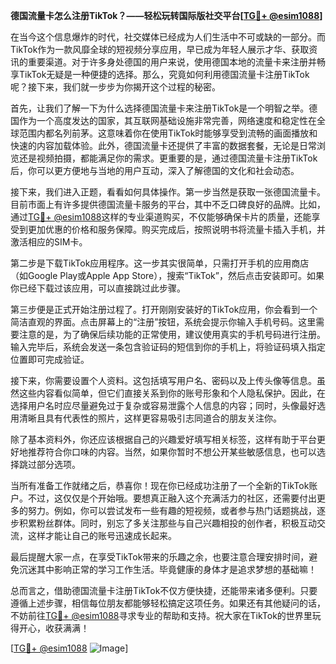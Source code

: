 **德国流量卡怎么注册TikTok？——轻松玩转国际版社交平台[[TG💪+ @esim1088](https://t.me/s/esim1088)]**

在当今这个信息爆炸的时代，社交媒体已经成为人们生活中不可或缺的一部分。而TikTok作为一款风靡全球的短视频分享应用，早已成为年轻人展示才华、获取资讯的重要渠道。对于许多身处德国的用户来说，使用德国本地的流量卡来注册并畅享TikTok无疑是一种便捷的选择。那么，究竟如何利用德国流量卡注册TikTok呢？接下来，我们就一步步为你揭开这个过程的秘密。

首先，让我们了解一下为什么选择德国流量卡来注册TikTok是一个明智之举。德国作为一个高度发达的国家，其互联网基础设施非常完善，网络速度和稳定性在全球范围内都名列前茅。这意味着你在使用TikTok时能够享受到流畅的画面播放和快速的内容加载体验。此外，德国流量卡还提供了丰富的数据套餐，无论是日常浏览还是视频拍摄，都能满足你的需求。更重要的是，通过德国流量卡注册TikTok后，你可以更方便地与当地的用户互动，深入了解德国的文化和社会动态。

接下来，我们进入正题，看看如何具体操作。第一步当然是获取一张德国流量卡。目前市面上有许多提供德国流量卡服务的平台，其中不乏口碑良好的品牌。比如，通过[TG💪+ @esim1088](https://t.me/s/esim1088)这样的专业渠道购买，不仅能够确保卡片的质量，还能享受到更加优惠的价格和服务保障。购买完成后，按照说明书将流量卡插入手机，并激活相应的SIM卡。

第二步是下载TikTok应用程序。这一步其实很简单，只需打开手机的应用商店（如Google Play或Apple App Store），搜索“TikTok”，然后点击安装即可。如果你已经下载过该应用，可以直接跳过此步骤。

第三步便是正式开始注册过程了。打开刚刚安装好的TikTok应用，你会看到一个简洁直观的界面。点击屏幕上的“注册”按钮，系统会提示你输入手机号码。这里需要注意的是，为了确保后续功能的正常使用，建议使用真实的手机号码进行注册。输入完毕后，系统会发送一条包含验证码的短信到你的手机上，将验证码填入指定位置即可完成验证。

接下来，你需要设置个人资料。这包括填写用户名、密码以及上传头像等信息。虽然这些内容看似简单，但它们直接关系到你的账号形象和个人隐私保护。因此，在选择用户名时应尽量避免过于复杂或容易泄露个人信息的内容；同时，头像最好选用清晰且具有代表性的照片，这样更容易吸引志同道合的朋友关注你。

除了基本资料外，你还应该根据自己的兴趣爱好填写相关标签，这样有助于平台更好地推荐符合你口味的内容。当然，如果你暂时不想公开某些敏感信息，也可以选择跳过部分选项。

当所有准备工作就绪之后，恭喜你！现在你已经成功注册了一个全新的TikTok账户。不过，这仅仅是个开始哦。要想真正融入这个充满活力的社区，还需要付出更多的努力。例如，你可以尝试发布一些有趣的短视频，或者参与热门话题挑战，逐步积累粉丝群体。同时，别忘了多关注那些与自己兴趣相投的创作者，积极互动交流，这样才能让自己的账号迅速成长起来。

最后提醒大家一点，在享受TikTok带来的乐趣之余，也要注意合理安排时间，避免沉迷其中影响正常的学习工作生活。毕竟健康的身体才是追求梦想的基础嘛！

总而言之，借助德国流量卡注册TikTok不仅方便快捷，还能带来诸多便利。只要遵循上述步骤，相信每位朋友都能够轻松搞定这项任务。如果还有其他疑问的话，不妨前往[TG💪+ @esim1088](https://t.me/s/esim1088)寻求专业的帮助和支持。祝大家在TikTok的世界里玩得开心，收获满满！

[[TG💪+ @esim1088](https://t.me/s/esim1088) ![Image](https://i.postimg.cc/4NQfJmqS/Snipaste-2025-05-13-00-14-12.png)]